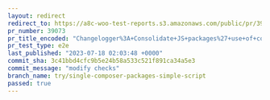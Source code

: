 ```yaml
---
layout: redirect
redirect_to: https://a8c-woo-test-reports.s3.amazonaws.com/public/pr/39073/e2e/index.html
pr_number: 39073
pr_title_encoded: "Changelogger%3A+Consolidate+JS+packages%27+use+of+composer+into+one"
pr_test_type: e2e
last_published: "2023-07-18 02:03:48 +0000"
commit_sha: 3c41bbd4cfc9b5e24b58a533c521f891ca34a5e3
commit_message: "modify checks"
branch_name: try/single-composer-packages-simple-script
passed: true
---
```

